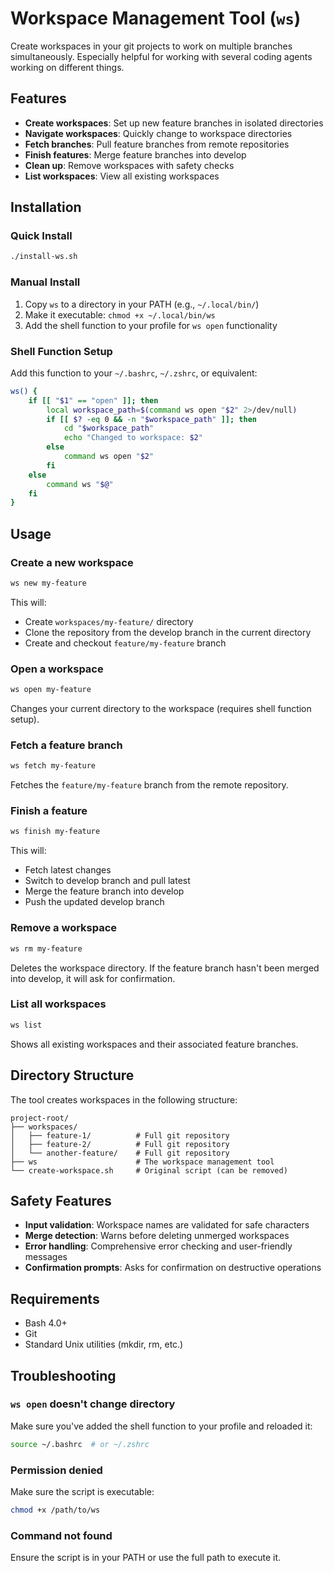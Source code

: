# Workspace Management Tool (`ws`)

Create workspaces in your git projects to work on multiple branches simultaneously. Especially helpful for working with
several coding agents working on different things. 

## Features

- **Create workspaces**: Set up new feature branches in isolated directories
- **Navigate workspaces**: Quickly change to workspace directories
- **Fetch branches**: Pull feature branches from remote repositories
- **Finish features**: Merge feature branches into develop
- **Clean up**: Remove workspaces with safety checks
- **List workspaces**: View all existing workspaces

## Installation

### Quick Install
```bash
./install-ws.sh
```

### Manual Install
1. Copy `ws` to a directory in your PATH (e.g., `~/.local/bin/`)
2. Make it executable: `chmod +x ~/.local/bin/ws`
3. Add the shell function to your profile for `ws open` functionality

### Shell Function Setup
Add this function to your `~/.bashrc`, `~/.zshrc`, or equivalent:

```bash
ws() {
    if [[ "$1" == "open" ]]; then
        local workspace_path=$(command ws open "$2" 2>/dev/null)
        if [[ $? -eq 0 && -n "$workspace_path" ]]; then
            cd "$workspace_path"
            echo "Changed to workspace: $2"
        else
            command ws open "$2"
        fi
    else
        command ws "$@"
    fi
}
```

## Usage

### Create a new workspace
```bash
ws new my-feature
```
This will:
- Create `workspaces/my-feature/` directory
- Clone the repository from the develop branch in the current directory
- Create and checkout `feature/my-feature` branch

### Open a workspace
```bash
ws open my-feature
```
Changes your current directory to the workspace (requires shell function setup).

### Fetch a feature branch
```bash
ws fetch my-feature
```
Fetches the `feature/my-feature` branch from the remote repository.

### Finish a feature
```bash
ws finish my-feature
```
This will:
- Fetch latest changes
- Switch to develop branch and pull latest
- Merge the feature branch into develop
- Push the updated develop branch

### Remove a workspace
```bash
ws rm my-feature
```
Deletes the workspace directory. If the feature branch hasn't been merged into develop, it will ask for confirmation.

### List all workspaces
```bash
ws list
```
Shows all existing workspaces and their associated feature branches.

## Directory Structure

The tool creates workspaces in the following structure:
```
project-root/
├── workspaces/
│   ├── feature-1/          # Full git repository
│   ├── feature-2/          # Full git repository
│   └── another-feature/    # Full git repository
├── ws                      # The workspace management tool
└── create-workspace.sh     # Original script (can be removed)
```

## Safety Features

- **Input validation**: Workspace names are validated for safe characters
- **Merge detection**: Warns before deleting unmerged workspaces
- **Error handling**: Comprehensive error checking and user-friendly messages
- **Confirmation prompts**: Asks for confirmation on destructive operations

## Requirements

- Bash 4.0+
- Git
- Standard Unix utilities (mkdir, rm, etc.)

## Troubleshooting

### `ws open` doesn't change directory
Make sure you've added the shell function to your profile and reloaded it:
```bash
source ~/.bashrc  # or ~/.zshrc
```

### Permission denied
Make sure the script is executable:
```bash
chmod +x /path/to/ws
```

### Command not found
Ensure the script is in your PATH or use the full path to execute it.
